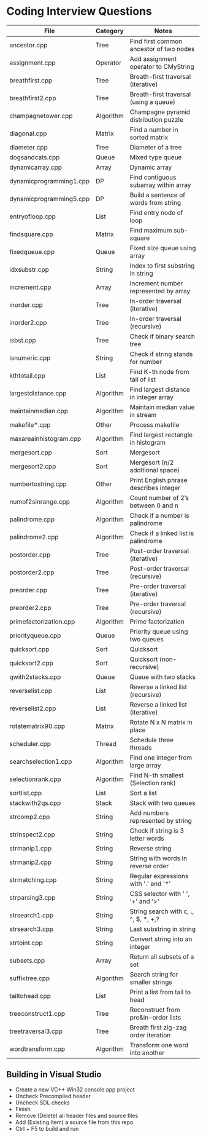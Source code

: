 # Coding Interview Questions

File                      | Category  | Notes
------------------------- | --------- | ---------------------------------------
ancestor.cpp              | Tree      | Find first common ancestor of two nodes
assignment.cpp            | Operator  | Add assignment operator to CMyString
breathfirst.cpp           | Tree      | Breath-first traversal (iterative)
breathfirst2.cpp          | Tree      | Breath-first traversal (using a queue)
champagnetower.cpp        | Algorithm | Champagne pyramid distribution puzzle
diagonal.cpp              | Matrix    | Find a number in sorted matrix
diameter.cpp              | Tree      | Diameter of a tree
dogsandcats.cpp           | Queue     | Mixed type queue
dynamicarray.cpp          | Array     | Dynamic array
dynamicprogramming1.cpp   | DP        | Find contiguous subarray within array
dynamicprogramming5.cpp   | DP        | Build a sentence of words from string
entryofloop.cpp           | List      | Find entry node of loop
findsquare.cpp            | Matrix    | Find maximum sub-square
fixedqueue.cpp            | Queue     | Fixed size queue using array
idxsubstr.cpp             | String    | Index to first substring in string
increment.cpp             | Array     | Increment number represented by array
inorder.cpp               | Tree      | In-order traversal (iterative)
inorder2.cpp              | Tree      | In-order traversal (recursive)
isbst.cpp                 | Tree      | Check if binary search tree
isnumeric.cpp             | String    | Check if string stands for number
kthtotail.cpp             | List      | Find K-th node from tail of list
largestdistance.cpp       | Algorithm | Find largest distance in integer array
maintainmedian.cpp        | Algorithm | Maintain median value in stream
makefile*.cpp             | Other     | Process makefile
maxareainhistogram.cpp    | Algorithm | Find largest rectangle in histogram
mergesort.cpp             | Sort      | Mergesort
mergesort2.cpp            | Sort      | Mergesort (n/2 additional space)
numbertostring.cpp        | Other     | Print English phrase describes integer
numof2sinrange.cpp        | Algorithm | Count number of 2’s between 0 and n
palindrome.cpp            | Algorithm | Check if a number is palindrome
palindrome2.cpp           | Algorithm | Check if a linked list is palindrome
postorder.cpp             | Tree      | Post-order traversal (iterative)
postorder2.cpp            | Tree      | Post-order traversal (recursive)
preorder.cpp              | Tree      | Pre-order traversal (iterative)
preorder2.cpp             | Tree      | Pre-order traversal (recursive)
primefactorization.cpp    | Algorithm | Prime factorization
priorityqueue.cpp         | Queue     | Priority queue using two queues
quicksort.cpp             | Sort      | Quicksort
quicksort2.cpp            | Sort      | Quicksort (non-recursive)
qwith2stacks.cpp          | Queue     | Queue with two stacks
reverselist.cpp           | List      | Reverse a linked list (recursive)
reverselist2.cpp          | List      | Reverse a linked list (iterative)
rotatematrix90.cpp        | Matrix    | Rotate N x N matrix in place
scheduler.cpp             | Thread    | Schedule three threads
searchselection1.cpp      | Algorithm | Find one integer from large array
selectionrank.cpp         | Algorithm | Find N-th smallest (Selection rank)
sortlist.cpp              | List      | Sort a list
stackwith2qs.cpp          | Stack     | Stack with two queues
strcomp2.cpp              | String    | Add numbers represented by string
strinspect2.cpp           | String    | Check if string is 3 letter words
strmanip1.cpp             | String    | Reverse string
strmanip2.cpp             | String    | String with words in reverse order
strmatching.cpp           | String    | Regular expressions with '.' and '*'
strparsing3.cpp           | String    | CSS selector with ' ', '+' and '>'
strsearch1.cpp            | String    | String search with c, ., ^, $, *, +,?
strsearch3.cpp            | String    | Last substring in string
strtoint.cpp              | String    | Convert string into an integer
subsets.cpp               | Array     | Return all subsets of a set
suffixtree.cpp            | Algorithm | Search string for smaller strings
tailtohead.cpp            | List      | Print a list from tail to head
treeconstruct1.cpp        | Tree      | Reconstruct from pre&in-order lists
treetraversal3.cpp        | Tree      | Breath first zig-zag order iteration
wordtransform.cpp         | Algorithm | Transform one word into another

## Building in Visual Studio

- Create a new VC++ Win32 console app project
- Uncheck Precompiled header
- Uncheck SDL checks
- Finish
- Remove (Delete) all header files and source files
- Add (Existing Item) a source file from this repo
- Ctrl + F5 to build and run
